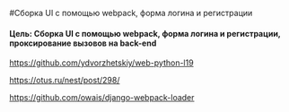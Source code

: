 #Сборка UI с помощью webpack, форма логина и регистрации
#### Цель: Сборка UI с помощью webpack, форма логина и регистрации, проксирование вызовов на back-end 

https://github.com/ydvorzhetskiy/web-python-l19

https://otus.ru/nest/post/298/

https://github.com/owais/django-webpack-loader
